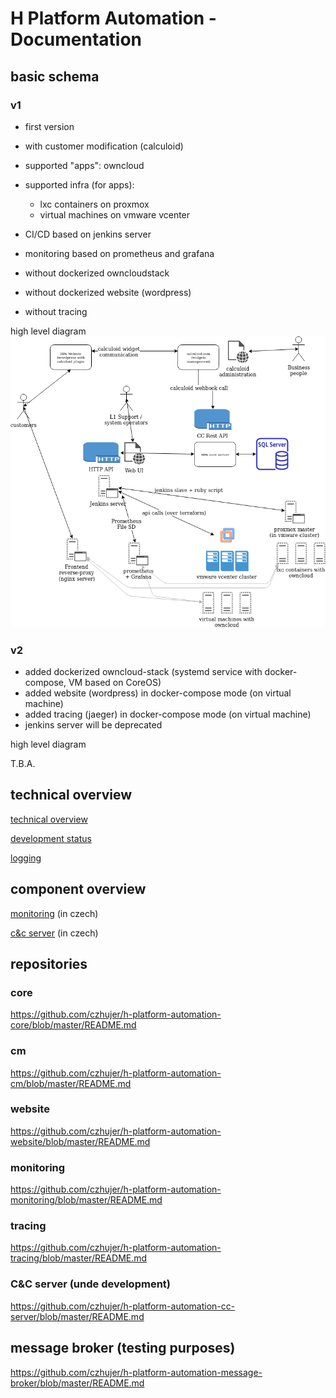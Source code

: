 # H Platform Automation - Documentation

## basic schema

### v1
- first version
- with customer modification (calculoid)
- supported "apps": owncloud
- supported infra (for apps):
  - lxc containers on proxmox
  - virtual machines on vmware vcenter 
- CI/CD based on jenkins server
- monitoring based on prometheus and grafana

- without dockerized owncloudstack
- without dockerized website (wordpress)
- without tracing

high level diagram
![Drag Racing](pics/HPA-overview-schema.png)

### v2
- added dockerized owncloud-stack (systemd service with docker-compose, VM based on CoreOS)
- added website (wordpress) in docker-compose mode (on virtual machine)
- added tracing (jaeger) in docker-compose mode (on virtual machine)
- jenkins server will be deprecated

high level diagram

T.B.A.

## technical overview
[technical overview](docs/technical-docs.md)

[development status](docs/development-status.md)

[logging](docs/logging.md)

## component overview
[monitoring](docs/monitoring-cs.md) (in czech)

[c&c server](docs/c-and-c-server.md) (in czech)

## repositories

### core
https://github.com/czhujer/h-platform-automation-core/blob/master/README.md

### cm
https://github.com/czhujer/h-platform-automation-cm/blob/master/README.md

### website
https://github.com/czhujer/h-platform-automation-website/blob/master/README.md

### monitoring
https://github.com/czhujer/h-platform-automation-monitoring/blob/master/README.md

### tracing
https://github.com/czhujer/h-platform-automation-tracing/blob/master/README.md

### C&C server (unde development)
https://github.com/czhujer/h-platform-automation-cc-server/blob/master/README.md

## message broker (testing purposes)
https://github.com/czhujer/h-platform-automation-message-broker/blob/master/README.md
